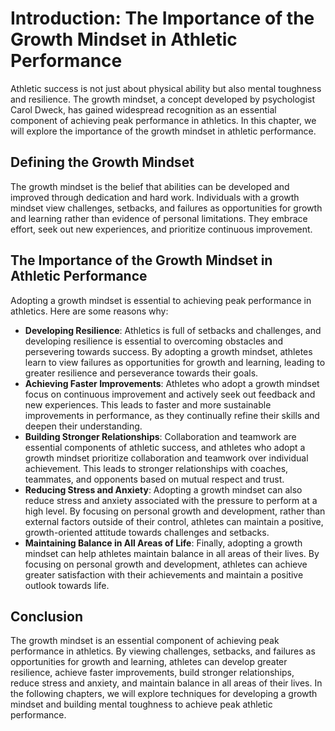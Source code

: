 Introduction: The Importance of the Growth Mindset in Athletic Performance
==========================================================================

Athletic success is not just about physical ability but also mental toughness and resilience. The growth mindset, a concept developed by psychologist Carol Dweck, has gained widespread recognition as an essential component of achieving peak performance in athletics. In this chapter, we will explore the importance of the growth mindset in athletic performance.

Defining the Growth Mindset
---------------------------

The growth mindset is the belief that abilities can be developed and improved through dedication and hard work. Individuals with a growth mindset view challenges, setbacks, and failures as opportunities for growth and learning rather than evidence of personal limitations. They embrace effort, seek out new experiences, and prioritize continuous improvement.

The Importance of the Growth Mindset in Athletic Performance
------------------------------------------------------------

Adopting a growth mindset is essential to achieving peak performance in athletics. Here are some reasons why:

* **Developing Resilience**: Athletics is full of setbacks and challenges, and developing resilience is essential to overcoming obstacles and persevering towards success. By adopting a growth mindset, athletes learn to view failures as opportunities for growth and learning, leading to greater resilience and perseverance towards their goals.
* **Achieving Faster Improvements**: Athletes who adopt a growth mindset focus on continuous improvement and actively seek out feedback and new experiences. This leads to faster and more sustainable improvements in performance, as they continually refine their skills and deepen their understanding.
* **Building Stronger Relationships**: Collaboration and teamwork are essential components of athletic success, and athletes who adopt a growth mindset prioritize collaboration and teamwork over individual achievement. This leads to stronger relationships with coaches, teammates, and opponents based on mutual respect and trust.
* **Reducing Stress and Anxiety**: Adopting a growth mindset can also reduce stress and anxiety associated with the pressure to perform at a high level. By focusing on personal growth and development, rather than external factors outside of their control, athletes can maintain a positive, growth-oriented attitude towards challenges and setbacks.
* **Maintaining Balance in All Areas of Life**: Finally, adopting a growth mindset can help athletes maintain balance in all areas of their lives. By focusing on personal growth and development, athletes can achieve greater satisfaction with their achievements and maintain a positive outlook towards life.

Conclusion
----------

The growth mindset is an essential component of achieving peak performance in athletics. By viewing challenges, setbacks, and failures as opportunities for growth and learning, athletes can develop greater resilience, achieve faster improvements, build stronger relationships, reduce stress and anxiety, and maintain balance in all areas of their lives. In the following chapters, we will explore techniques for developing a growth mindset and building mental toughness to achieve peak athletic performance.
